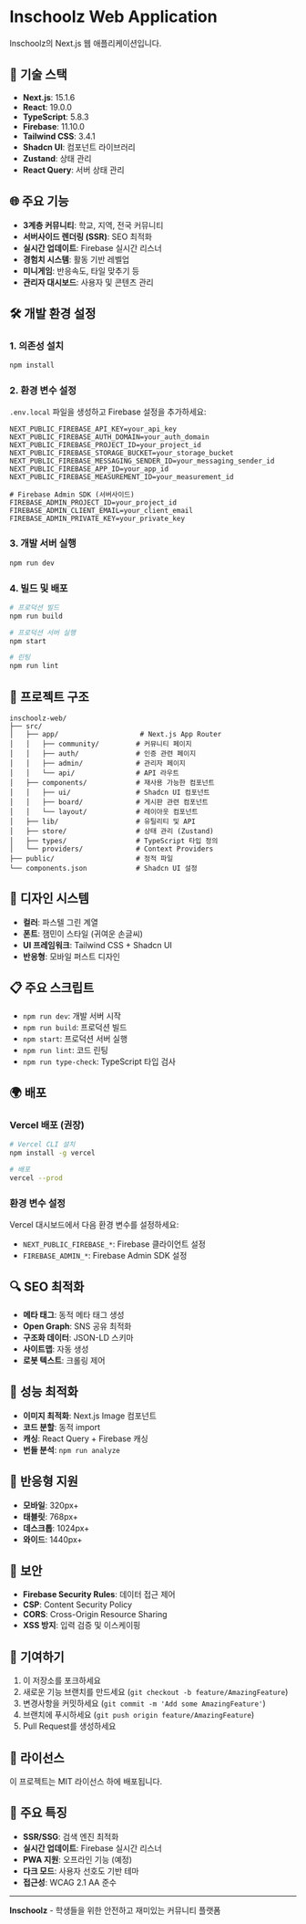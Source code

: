 # Inschoolz Web Application

Inschoolz의 Next.js 웹 애플리케이션입니다.

## 🚀 기술 스택

- **Next.js**: 15.1.6
- **React**: 19.0.0
- **TypeScript**: 5.8.3
- **Firebase**: 11.10.0
- **Tailwind CSS**: 3.4.1
- **Shadcn UI**: 컴포넌트 라이브러리
- **Zustand**: 상태 관리
- **React Query**: 서버 상태 관리

## 🌐 주요 기능

- **3계층 커뮤니티**: 학교, 지역, 전국 커뮤니티
- **서버사이드 렌더링 (SSR)**: SEO 최적화
- **실시간 업데이트**: Firebase 실시간 리스너
- **경험치 시스템**: 활동 기반 레벨업
- **미니게임**: 반응속도, 타일 맞추기 등
- **관리자 대시보드**: 사용자 및 콘텐츠 관리

## 🛠️ 개발 환경 설정

### 1. 의존성 설치
```bash
npm install
```

### 2. 환경 변수 설정
`.env.local` 파일을 생성하고 Firebase 설정을 추가하세요:

```env
NEXT_PUBLIC_FIREBASE_API_KEY=your_api_key
NEXT_PUBLIC_FIREBASE_AUTH_DOMAIN=your_auth_domain
NEXT_PUBLIC_FIREBASE_PROJECT_ID=your_project_id
NEXT_PUBLIC_FIREBASE_STORAGE_BUCKET=your_storage_bucket
NEXT_PUBLIC_FIREBASE_MESSAGING_SENDER_ID=your_messaging_sender_id
NEXT_PUBLIC_FIREBASE_APP_ID=your_app_id
NEXT_PUBLIC_FIREBASE_MEASUREMENT_ID=your_measurement_id

# Firebase Admin SDK (서버사이드)
FIREBASE_ADMIN_PROJECT_ID=your_project_id
FIREBASE_ADMIN_CLIENT_EMAIL=your_client_email
FIREBASE_ADMIN_PRIVATE_KEY=your_private_key
```

### 3. 개발 서버 실행
```bash
npm run dev
```

### 4. 빌드 및 배포
```bash
# 프로덕션 빌드
npm run build

# 프로덕션 서버 실행
npm start

# 린팅
npm run lint
```

## 📂 프로젝트 구조

```
inschoolz-web/
├── src/
│   ├── app/                    # Next.js App Router
│   │   ├── community/         # 커뮤니티 페이지
│   │   ├── auth/              # 인증 관련 페이지
│   │   ├── admin/             # 관리자 페이지
│   │   └── api/               # API 라우트
│   ├── components/            # 재사용 가능한 컴포넌트
│   │   ├── ui/                # Shadcn UI 컴포넌트
│   │   ├── board/             # 게시판 관련 컴포넌트
│   │   └── layout/            # 레이아웃 컴포넌트
│   ├── lib/                   # 유틸리티 및 API
│   ├── store/                 # 상태 관리 (Zustand)
│   ├── types/                 # TypeScript 타입 정의
│   └── providers/             # Context Providers
├── public/                    # 정적 파일
└── components.json            # Shadcn UI 설정
```

## 🎨 디자인 시스템

- **컬러**: 파스텔 그린 계열
- **폰트**: 잼민이 스타일 (귀여운 손글씨)
- **UI 프레임워크**: Tailwind CSS + Shadcn UI
- **반응형**: 모바일 퍼스트 디자인

## 📋 주요 스크립트

- `npm run dev`: 개발 서버 시작
- `npm run build`: 프로덕션 빌드
- `npm start`: 프로덕션 서버 실행
- `npm run lint`: 코드 린팅
- `npm run type-check`: TypeScript 타입 검사

## 🌍 배포

### Vercel 배포 (권장)
```bash
# Vercel CLI 설치
npm install -g vercel

# 배포
vercel --prod
```

### 환경 변수 설정
Vercel 대시보드에서 다음 환경 변수를 설정하세요:
- `NEXT_PUBLIC_FIREBASE_*`: Firebase 클라이언트 설정
- `FIREBASE_ADMIN_*`: Firebase Admin SDK 설정

## 🔍 SEO 최적화

- **메타 태그**: 동적 메타 태그 생성
- **Open Graph**: SNS 공유 최적화
- **구조화 데이터**: JSON-LD 스키마
- **사이트맵**: 자동 생성
- **로봇 텍스트**: 크롤링 제어

## 🚀 성능 최적화

- **이미지 최적화**: Next.js Image 컴포넌트
- **코드 분할**: 동적 import
- **캐싱**: React Query + Firebase 캐싱
- **번들 분석**: `npm run analyze`

## 📱 반응형 지원

- **모바일**: 320px+
- **태블릿**: 768px+
- **데스크톱**: 1024px+
- **와이드**: 1440px+

## 🔐 보안

- **Firebase Security Rules**: 데이터 접근 제어
- **CSP**: Content Security Policy
- **CORS**: Cross-Origin Resource Sharing
- **XSS 방지**: 입력 검증 및 이스케이핑

## 🤝 기여하기

1. 이 저장소를 포크하세요
2. 새로운 기능 브랜치를 만드세요 (`git checkout -b feature/AmazingFeature`)
3. 변경사항을 커밋하세요 (`git commit -m 'Add some AmazingFeature'`)
4. 브랜치에 푸시하세요 (`git push origin feature/AmazingFeature`)
5. Pull Request를 생성하세요

## 📄 라이선스

이 프로젝트는 MIT 라이선스 하에 배포됩니다.

## 🌟 주요 특징

- **SSR/SSG**: 검색 엔진 최적화
- **실시간 업데이트**: Firebase 실시간 리스너
- **PWA 지원**: 오프라인 기능 (예정)
- **다크 모드**: 사용자 선호도 기반 테마
- **접근성**: WCAG 2.1 AA 준수

---

**Inschoolz** - 학생들을 위한 안전하고 재미있는 커뮤니티 플랫폼
